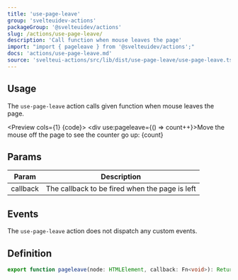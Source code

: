 ```yaml
---
title: 'use-page-leave'
group: 'svelteuidev-actions'
packageGroup: '@svelteuidev/actions'
slug: /actions/use-page-leave/
description: 'Call function when mouse leaves the page'
import: "import { pageleave } from '@svelteuidev/actions';"
docs: 'actions/use-page-leave.md'
source: 'svelteui-actions/src/lib/dist/use-page-leave/use-page-leave.ts'
---
```


<script lang='ts'>
	import { pageleave } from '@svelteuidev/actions';
    import { Heading, Preview } from 'components'

    const code = `
    <script>
        import { pageleave } from '@svelteuidev/actions';

        $: count = 0;
    <\/script>

    <div use:pageleave={() => count++}>Move the mouse off the page to see the counter go up: {count}<\/div>
    `;

    $: count = 0;
</script>

<Heading />

## Usage

The `use-page-leave` action calls given function when mouse leaves the page.

<Preview cols={1} {code}>
    <div use:pageleave={() => count++}>Move the mouse off the page to see the counter go up: {count}</div>
</Preview>

## Params

| Param    | Description                                    |
| -------- | ---------------------------------------------- |
| callback | The callback to be fired when the page is left |

## Events

The `use-page-leave` action does not dispatch any custom events.

## Definition

```ts
export function pageleave(node: HTMLElement, callback: Fn<void>): ReturnType<Action>;
```
